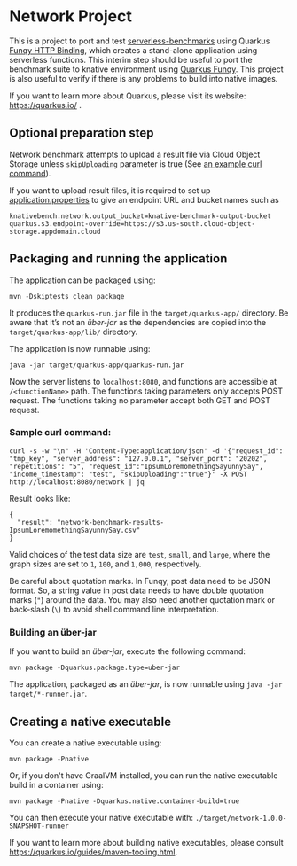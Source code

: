 # Network Project

This is a project to port and test [serverless-benchmarks](https://github.com/spcl/serverless-benchmarks) using Quarkus
[Funqy HTTP Binding](https://quarkus.io/guides/funqy-http), which creates a stand-alone application using serverless functions.
This interim step should be useful to port the benchmark suite to knative environment using [Quarkus Funqy](https://quarkus.io/guides/funqy).
This project is also useful to verify if there is any problems to build into native images.

If you want to learn more about Quarkus, please visit its website: https://quarkus.io/ .

## Optional preparation step

Network benchmark attempts to upload a result file via Cloud Object Storage unless `skipUploading` parameter is true (See [an example curl command](#sample-curl-command)). 

If you want to upload result files, it is required to set up [application.properties](src/main/resources/application.properties) to give an endpoint URL and bucket names such as
```
knativebench.network.output_bucket=knative-benchmark-output-bucket
quarkus.s3.endpoint-override=https://s3.us-south.cloud-object-storage.appdomain.cloud
```

## Packaging and running the application

The application can be packaged using:
```shell script
mvn -Dskiptests clean package
```
It produces the `quarkus-run.jar` file in the `target/quarkus-app/` directory.
Be aware that it’s not an _über-jar_ as the dependencies are copied into the `target/quarkus-app/lib/` directory.

The application is now runnable using:
```shell script
java -jar target/quarkus-app/quarkus-run.jar
```

Now the server listens to `localhost:8080`, and functions are accessible at `/<functionName>` path. 
The functions taking parameters only accepts POST request. The functions taking no parameter accept both GET and POST request.

### Sample curl command:
```
curl -s -w "\n" -H 'Content-Type:application/json' -d '{"request_id": "tmp_key", "server_address": "127.0.0.1", "server_port": "20202", "repetitions": "5", "request_id":"IpsumLoremomethingSayunnySay", "income_timestamp": "test", "skipUploading":"true"}' -X POST http://localhost:8080/network | jq
```
Result looks like:
```
{
  "result": "network-benchmark-results-IpsumLoremomethingSayunnySay.csv"
}
```
Valid choices of the test data size are `test`, `small`, and `large`, where the graph sizes are set to `1`, `100`, and `1,000`, respectively.

Be careful about quotation marks. In Funqy, post data need to be JSON format. So, a string value in post data needs to have double quotation marks (`"`)
around the data. You may also need another quotation mark or back-slash (`\`) to avoid shell command line interpretation.

### Building an über-jar
If you want to build an _über-jar_, execute the following command:
```shell script
mvn package -Dquarkus.package.type=uber-jar
```

The application, packaged as an _über-jar_, is now runnable using `java -jar target/*-runner.jar`.

## Creating a native executable

You can create a native executable using: 
```shell script
mvn package -Pnative
```

Or, if you don't have GraalVM installed, you can run the native executable build in a container using: 
```shell script
mvn package -Pnative -Dquarkus.native.container-build=true
```

You can then execute your native executable with: `./target/network-1.0.0-SNAPSHOT-runner`

If you want to learn more about building native executables, please consult https://quarkus.io/guides/maven-tooling.html.
